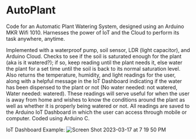 # AutoPlant
Code for an Automatic Plant Watering System, designed using an Arduino MKR Wifi 1010. Harnesses the power of IoT and the Cloud to perform its task anywhere, anytime.

Implemented with a waterproof pump, soil sensor, LDR (light capacitor), and Arduino Cloud. Checks to see if the soil is saturated enough for the plant (aka is it watered?); if so, keep reading until the plant needs it, else water the plant for a set time until the soil is back to its normal saturation level. Also returns the temperature, humidity, and light readings for the user, along with a helpful message in the IoT Dashboard indicating if the water has been dispensed to the plant or not (No water needed: not watered, Water needed: watered). These readings will serve useful for when the user is away from home and wishes to know the conditions around the plant as well as whether it is properly being watered or not. All readings are saved to the Arduino IoT Dashboard in which the user can access through mobile or computer. Coded using Arduino C.

IoT Dashboard Example:
![Screen Shot 2023-03-17 at 7 19 50 PM](https://user-images.githubusercontent.com/94002108/226078130-f902af45-1394-4635-bcec-b6c0adabd847.png)

